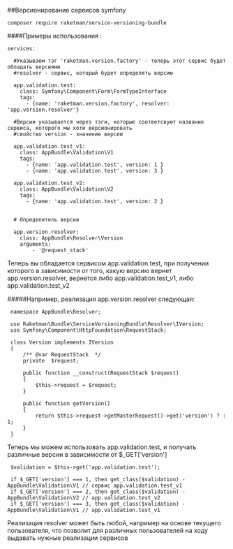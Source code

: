 
##Версионирование сервисов symfony


    composer require raketman/service-versioning-bundle

####Примеры использования :

    
	services:
	    
	  #Указываем тэг 'raketman.version.factory' - теперь этот сервис будет обладать версиями
      #resolver - сервис, который будет определять версию
      
      app.validation.test:
        class: Symfony\Component\Form\FormTypeInterface
        tags:
          - {name: 'raketman.version.factory', resolver: 'app.version.resolver'}
    
      #Версии указывается через тэги, которые соответсвуют название сервиса, которого мы хоти версионировать
      #свойство version - значение версии
    
      app.validation.test_v1:
        class: AppBundle\Validation\V1
        tags:
          - {name: 'app.validation.test', version: 1 }
          - {name: 'app.validation.test', version: 3 }
    
      app.validation.test_v2:
        class: AppBundle\Validation\V2
        tags:
          - {name: 'app.validation.test', version: 2 }
		
		
	  # Определитель версии
	  	
      app.version.resolver:
        class: AppBundle\Resolver\Version
        arguments:
            - '@request_stack'
            
            
            
Теперь вы обладается сервисом app.validation.test, при получении которого в зависимости от того, какую версию вернет
app.version.resolver, вернется либо app.validation.test_v1, либо app.validation.test_v2

#####Например, реализация app.version.resolver следующая:

     namespace AppBundle\Resolver;
    
     use Raketman\Bundle\ServiceVersioningBundle\Resolver\IVersion;
     use Symfony\Component\HttpFoundation\RequestStack;

     class Version implements IVersion
     {
         /** @var RequestStack  */
         private  $request;
     
         public function __construct(RequestStack $request)
         {
             $this->request = $request;
         }
     
         public function getVersion()
         {
             return $this->request->getMasterRequest()->get('version') ? : 1;
         }
     }
    

Теперь мы можем использовать app.validation.test, и получать различные версии в зависимости от $_GET['version']

	 $validation = $this->get('app.validation.test');
	 
	 if $_GET['version'] === 1, then get_class($validation) - AppBundle\Validation\V1 // сервис app.validation.test_v1
	 if $_GET['version'] === 2, then get_class($validation) - AppBundle\Validation\V2 // app.validation.test_v2
	 if $_GET['version'] === 3, then get_class($validation) - AppBundle\Validation\V1 // app.validation.test_v1

	
Реализация resolver может быть любой, например на основе текущего пользователя, что позволит для различных пользователей 
на ходу выдавать нужные реализации сервисов